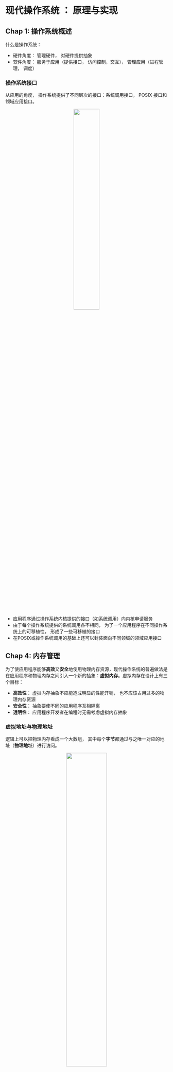 # 现代操作系统 ： 原理与实现
## Chap 1: 操作系统概述
什么是操作系统：
* 硬件角度： 管理硬件， 对硬件提供抽象
* 软件角度： 服务于应用（提供接口， 访问控制，交互）， 管理应用（进程管理， 调度）

### 操作系统接口
从应用的角度， 操作系统提供了不同层次的接口：系统调用接口， POSIX 接口和领域应用接口。<div align=center><img src="https://raw.githubusercontent.com/Haitau1996/picgo-hosting/master/img/20220512111259.png" width="40%"/></div>  
* 应用程序通过操作系统内核提供的接口（如系统调用）向内核申请服务
* 由于每个操作系统提供的系统调用各不相同， 为了一个应用程序在不同操作系统上的可移植性， 形成了一些可移植的接口
* 在POSIX或操作系统调用的基础上还可以封装面向不同领域的领域应用接口

## Chap 4: 内存管理
为了使应用程序能够**高效**又**安全**地使用物理内存资源，现代操作系统的普遍做法是在应用程序和物理内存之间引入一个新的抽象：**虚拟内存**。虚拟内存在设计上有三个目标：
* **高效性**： 虚拟内存抽象不应能造成明显的性能开销， 也不应该占用过多的物理内存资源
* **安全性**： 抽象要使不同的应用程序互相隔离
* **透明性**： 应用程序开发者在编程时无需考虑虚拟内存抽象

### 虚拟地址与物理地址
逻辑上可以把物理内存看成一个大数组， 其中每个**字节**都通过与之唯一对应的地址（**物理地址**）进行访问。<div align=center><img src="https://raw.githubusercontent.com/Haitau1996/picgo-hosting/master/img/20220513104622.png" width="50%"/></div>  
应用程序使用虚拟地址访问存储在内存中的数据和代码，执行过程中， CPU 会将虚拟地址转换为物理地址（**地址翻译**），通过后者访问物理内存。  
**内存管理单元**(Memory Management Unit, MMU)负责虚拟地址到物理地址的转换，为了加速地址翻译的过程， 现代CPU都引人了**转址旁路缓存**（Translation Lookaside Buffer, TLB）， 它是 MMU 内部的单元。  

MMU 主要机制有两种：**分段机制**和**分页机制**。
* 分段机制下, 操作系统以“段”的形式管理、分配内存。应用程序的虚拟地址空间由若干个**不同大小的段**，比如代码段、数据段等， 组成。 MMU 会查询**段表**得到段对应的区域。
  * 段表存储着一个虚拟地址空间中每一个分段的信息，包括起始地址和段长
  * 虚拟地址由两部分组成：**段号**和**偏移量**
  * MMU首先通过**段表基址寄存器**找到段表的位置，结合段号得到段的起始位置， 加上偏移量得到物理地址<div align=center><img src="https://raw.githubusercontent.com/Haitau1996/picgo-hosting/master/img/20220513164302.png" width="60%"/></div>
  * 这种方式容易导致在物理内存上出现**外部碎片**
* 分页机制基本思想是将应用程序的虚拟地址空间**划分成连续的、等长的虚拟页**，同时物理内存也被划分成连续的、等长的物理页帧。两者页长固定且相等，很方便为每个应用程序够造**页表**
  * 虚拟地址由两个部分构成：**虚拟页号** 和 **偏移量**
  * 页表起始地址存放在**页表基地址寄存器**中

### 基于分页的虚拟内存
简单页表（单级页表）我们根据虚拟页号找对应的数组项，其中的每一项都要存在（即使是没有用到的数组项）。对于 64 位虚拟地址空间， 假设页大小为 4kb,页表中每一项的大小为 8个字节，那么需要大小为 $2^{64-12} \times 8$ 字节（约 33 554 432GB)的页表。  
引入多级页表， 如果某一条目为空， 对应的下一级页表就无需存在， **极大减小的页表的空间占用， 同时允许结构中的空洞**。  
AArch64 结构下的 4级页表：<div align=center><img src="https://raw.githubusercontent.com/Haitau1996/picgo-hosting/master/img/20220514003039.png" width="60%"/></div>
* 48-63 位： 全为 0 或者 1， 通常前者用于应用程序，后者用于系统程序
* 接下来每 9 位为一级页表

多级页表导致**地址翻译时间增加**，为了减少地址翻译中访存次数， MMU 引入**转址旁路缓存**（TLB),它缓存了虚拟页号到物理页号之间的映射关系， 可以将它理解为一个哈希表。  
类似于 CPU 缓存， TLB 硬件也采用分层结构：<div align=center><img src="https://raw.githubusercontent.com/Haitau1996/picgo-hosting/master/img/20220514003901.png" width="50%"/></div>
* TLB 容量实际是很有限的， 依旧能保证较高的命中率， 是因为局部性起了重要的作用。

由于TLB 是使用虚拟地址进行查询的， 操作系统在进行页表切换（如应用程序切换）的时候需要主动刷新 TLB。刷新 TLB 后总是会发生 TLB 未命中从而带来性能损失， 一种解决方式是为 TLB 打上标签（如 AArch64 提供ASID,Address Space IDentifier）， 使得 TLB 中不同应用的缓存项被区分开。 
#### 换页与缺页异常
被分配使用的虚拟页**不一定有相应的物理页映射**， 因为存在**换页**机制： 当物理内存容量不够的时候，操作系统应该把若干物理页的内容写到类似于磁盘这种容量更大且更加便宜的存储设备中，然后就可以回收这些物理页并继续使用， 这个过程被称为**换出**(swap out)。  

**缺页异常**(page fault) 是换页机制能够正常工作的前提， 当应用程序访问已分配但未映射至物理内存虚拟页时触发， 此时 CPU 会运行系统预设的缺页异常处理函数(page fault handler), 函数会找到一个空闲页， 将之前写到磁盘的内容重新加载到物理页上， 并且在页表中填写虚拟地址到物理页面的映射， 这个过程称为 **换入**(swap in)。<div align=center><img src="https://raw.githubusercontent.com/Haitau1996/picgo-hosting/master/img/20220514105014.png" width="60%"/></div>
缺页异常处理函数执行后， 代码又会回到触发异常的位置重新开始执行， 操作系统可以在不需要应用程序做任何修改的前提下（透明性）做出处理。换页还有两种优化方式：
* **预取**（prefetching）机制:发生换入操作时，预测还有哪些页即将被访问，提前将它们一并换入物理内存，从而减少发生缺页异常的次数
* **按需页分配**（demand paging）机制：当应用程序申请分配内存时，操作系统可选择将新分配的虚拟页标记成已分配但未映射至物理内存状态，而不必为这个虚拟页分配对应的物理页。

#### 页替换策略
在需要的时候， 操作系统根据**页替换策略**选择一个或一些物理页换出到磁盘以便让出空间。
* MIN: 优先选择未来最长时间内不会再访问的页
* FIFO： 选择最先换入的页进行换出
* Second Chance
* LRU: Least Recently Used,优先选择最久未被访问的页
* MRU: Most Recently Used, 优先换出最近访问的内存页
* 时钟算法策略

### 虚拟内存功能
* **共享内存**： 允许同一个页在不同的应用程序间共享<div align=center><img src="https://raw.githubusercontent.com/Haitau1996/picgo-hosting/master/img/20220514153416.png" width="50%"/></div>
* **写时拷贝**：很多场景下应用程序拥有相同的内存数据， 如加载相同的动态链接库， fork 出了子进程时两者内存数据和地址空间完全相同。写时拷贝**允许程序 A 和 B 以只读的方式共享同一段物理内存， 一旦应用程序对该区域进行修改就会触发缺页异常**，操作系统将物理内存中将对应的物理页拷贝一份， 将新拷贝的物理页以可读可写的方式重新映射给触发异常的应用程序， 然后再恢复执行。<div align=center><img src="https://raw.githubusercontent.com/Haitau1996/picgo-hosting/master/img/20220514154643.png" width="50%"/></div>
* **内存去重**：操作系统可以定期地在内存中扫描具有相同内容的物理页,并且找到映射到这些物理页的虚拟页;然后只保留其中—个物理页，并将具有相同内容的其他虚拟页都用写时拷贝的方式映射到这个物理页，然后释放其他的物理页以供将来使用。
* **内存压缩**： 内存资源不充足的时候，操作系统选择一些“最近不太会使用”的内存页，压缩其中的数据，从而释放出更多空闲内存。当应用程序访问被压缩的数据时，操作系统将其解压即可，所有操作都在内存中完成。
* **大页**（huge page）机制能够有效缓解TLB缓存项不够用的问题，AArch64 体系结构 L2 页表项中存在一个特殊的位（第1位），它标识着这个页表项中存储的物理地址（页号） 是指向L3页表页（该位是1）还是指向一个2MB的物理页（该位是0）。如果 L1 的第一位是 0， 则表明指向一个大小为 1G 的大页。

### 物理内存的分配与管理
内存碎片指无法被利用的内存，它会直接导致内存利用率的下降
* **外部碎片**通常会在多次分配和回收之后产生，在多次分配和回收之后,物理内存上空闲的部分处于离散分布户的状态， 请求的内存可能大于任意一个单独的空闲部分而小于空闲部分的总和
* 当分配的内存空间大于实际分配请求所需要的空间时,就会造成部分内存的浪费，这种被浪费的内存空间即为**内部碎片**<div align=center><img src="https://raw.githubusercontent.com/Haitau1996/picgo-hosting/master/img/20220514203055.png" width="70%"/></div>

#### 伙伴系统
伙伴系统基本思想是将物理内存划分成连续的块,以块作为基本单位进行分配。不同块的大小可以不同，但每个块都由—个或多个连续的物理页组成，物理页的数量必须是2的 n 次幂($0 \leq n < max$, max 为预设的最大值)<div align=center><img src="https://raw.githubusercontent.com/Haitau1996/picgo-hosting/master/img/20220514205237.png" width="40%"/></div>  
当需要分配 m 个物理页时， 伙伴系统会找到大小合适的块， 包含 $2^n$ 个物理页， 且满足 $2^{n-1} < m \leq 2^{n}$。请求的时候， 大块可以分裂为两半，它们互称**伙伴**， 直到得到一个大小合适的块去服务分配请求。释放后分配器会寻找其他伙伴， 如果它们空闲则会合并。分裂和合并操作都是级联的，可以很好地缓解外部碎片的问题。  

#### SLAB 分配器
伙伴系统最小的分配单位是一个物理页（4KB），但是大多数情况下，内核需要分配的内存大小通常是几十个字节或几百个字节，远远小于—个物理页的大小， 这时候使用伙伴系统会带来严重的内部碎片问题。  
简单来说， SLAB 分配器做的事情就是把伙伴系统分配的大块内存进一步细分为小块内存进行管理。
* 操作系统频繁分配的对象大小相对固定
* 为了避免外部碎片问题， SLUB 分配器分配的固定大小的内存块大小通常为 $2^n$ 字节(通常$3\leq n<12$)， 程序员可以根据需要设置一些别的大小的内存块以减小内存碎片

<div align=center><img src="https://raw.githubusercontent.com/Haitau1996/picgo-hosting/master/img/20220515094224.png" width="70%"/></div>

SLUB 分配器向伙伴系统申请一定大小的内存块，并将获得的内存块作为一个 slab(内存块对应的数据结构):
* SLAB 会被划分成等长的小块内存， 内部空闲的小块内存会组织成空闲链表的形式
* 内存资源池包括 current 和 partial 两个指针， 前者指向一个 slab, 所有分配请求都从其指向的 slab 获得内存块， 后者指向拥有空闲块构成的 slab 链表
  * 得到一个分配请求后， 首先定位到**能满足请求大小且最接近的内存资源池**， 从 current 指向的 slab 拿出一块空闲块返回
    * current 不再有空闲块后， 从 partial 取出一个 slab 交给 current 指针， 没有的话则分配内存获得新的 slab
  * 接收到释放请求后， 放入其 slab 的空闲链表中， 
    * 如果 slab 空闲链表原来为空， 则将其添加到partial 指向的链表中
    * 如果释放后整个内存块都是空闲的， 则说明它可以释放并且交给伙伴系统

#### 常用的空闲链表
除了上面两种， 还有其他基于不同**空闲链表**的内存分配方法：
* 隐式空闲链表（implicit free list）：链表里的每个元素代表了一块内存区域，空闲（白色）和非空闲（彩色）的内存块混杂在同—条链表里<div align=center><img src="https://raw.githubusercontent.com/Haitau1996/picgo-hosting/master/img/20220516001953.png" width="60%"/></div>
  * 请求时找到第一块够的内存块， 如果多了则分裂
  * 释放时检查前后是否空闲， 是的话则进行合并
* 显式空闲链表（explicit free list）:仅把空闲的内存块放在链表中<div align=center><img src="https://raw.githubusercontent.com/Haitau1996/picgo-hosting/master/img/20220516002155.png" width="60%"/></div>
* 分离空闲链表（segregated free list）:维护多条不同的显式空闲链表,每条链表服务固定范围大小的分配请求<div align=center><img src="https://raw.githubusercontent.com/Haitau1996/picgo-hosting/master/img/20220516002340.png" width="60%"/></div>

#### 物理内存与 CPU 缓存
操作系统在给应用程序分配物理页的时候， 如果能够分配尽量不会造成缓存冲突的物理页， 那么就可以使得尽可能多的应用数据存放到缓存中，从而充分利用缓存大小来提升应用访存性能。  
* 软件方案-染色机制：能够被存放到缓存中不同位置（不造成缓存冲突）的物理页标记上不同的颜色，在为连续虚拟内存页分配物理页的时候， 优先选择不同颜色的物理页进行分配<div align=center><img src="https://raw.githubusercontent.com/Haitau1996/picgo-hosting/master/img/20220516002809.png" width="30%"/></div>
* 硬件方案-Intel CAT: 技术允许操作系统设置应用程序所能使用的最末级缓存的大小和区域,从而实现最末级缓存资源在不同应用程序间的隔离
* 硬件方案-ARMv8-A MPAM:支持配置多个分区ID（Partition ID, PARTID）并且限制每个 PARTID 能够使用的缓存资源

## Chap 6: 操作系统调度
操作系统调度的目的是在有限的资源上， 通过对多个程序执行过程的管理， 尽可能满足系统和应用的指标(等待响应时间、完成时间、资源利用率、吞吐率...)。  
系统中的调度有很多类别，如 任务调度， I/O 调度，内存调度。这里主要关心的是任务调度， **进程是资源隔离的单位， 并不是执行的单位**， 一个进程可以有多个线程， 这些线程可以在不同的 CPU 核心上并行的地执行， 因此**线程才是调度器的调度对象**， Linux 中通常用==任务==(task)来描述线程。  
一般调度器通过维护==运行队列==(run queue) 的方式来管理任务， 它并非一定是一个 FIFO 队列（Linux 调度器使用红黑树实现）， 任务在触发一定条件会停止执行：
* 时间片耗尽
* 发起了 I/O 请求， 在 I/O 返回前不会继续执行
* 任务主动停止执行或者进入睡眠
* 任务被系统中断打断， 系统优先处理中断而暂缓执行

调度器设计的问题主要有两类：
* 调度器怎样做出决策？ 可以理解为调度指标是什么，如何考虑
* 调度器如何做出符合预期的决策

### 调度指标
用户对于不同场景有不同的预期，常用的指标有几种类型：
* 与性能相关的**吞吐量,周转时间， 响应时间**
* 非性能指标 **公平性， 资源利用率**
* 特定场景的需求， 如终端设备的**能耗**， 实时任务的**实时性**

有的调度指标是和使用场景相关的：
* 有一类被称为批处理任务，如机器学习的训练， 执行时无需与用户交互，其目标就是尽可能快地完成,主要调度指标是任务处理的**吞吐量**（单位时间内处理的任务数量）尽可能高，调度需要让任务的**周转时间**（任务从被发起直至执行结束所需的时间）尽量短。  
* 计算机也要执行很多**交互式任务**， 如程序调试， 用户关心的是自己的请求（例如自己敲击键盘的输入）能否及时被处理， 这时候需要的是**响应时间**(任务从被发起直至第—次向用户返回输出以响应用户所需的时间)足够短，使用户获得良好的体验。  
* 在车载系统中， 系统还会被用于处理有截止时间要求的**实时任务**，在系统保证实时任务执行结果正确的同时，调度还必须让实时任务在截止时间前完成，即满足**实时性**。  
* 移动设备上的操作系统则尽可能降低**能耗**。  

而有的指标是所有场景共有的， 调度器应该尽可能地保证系统资源被充分利用，提高**资源利用率**； 在通常情况下, 应保证每个任务都有执行的可能, 即满足**公平性**; 调度器做出决策的时延应尽可能短, 降低**调度开销**。
### 调度机制
进程可能处于不同的状态， 包括 **新生，就绪，运行， 阻塞**和**终止**。进程调度器根据职责不同分为长期、中期和短期调度。  
* 即使用户已经向操作系统提交了执行某个程序的请求，系统可能也不会立即处理该请求， 这个决策是由系统中的**长期调度**负责， 它像一个阀门，用于限制系统中真正被短期调度管理的进程数量，避免短期调度的开销过大。
* 当某个进程创建并被设置为 ready 之后， 就会由**短期调度**进一步管理该进程， 具体而言它主要负责进程在预备状态-运行状态-阻塞状态间的转换。
* 长期调度限制了进程数量， 但是使用内存仍然可能超过系统中内存总量， 这时候要由**中期调度**来负责， 它实际上是换页机制的—部分。<div align=center><img src="https://raw.githubusercontent.com/Haitau1996/picgo-hosting/master/img/20220511123051.png" width="70%"/></div>

### 单核调度策略
#### 经典调度
* **先到先得**/先进先出（FIFS）- 简单直观，易于实现。弊端：
  * **在长短混合的场景下对短任务十分不友好**（护航效应）
  * 对 I/O 密集型任务不友好: 完成I/O 后无法立即执行， 下一轮 I/O 也会延后， 使得 I/O 资源的利用率低
* **最短任务优先**-在所有任务同时到达并且已知运行时间时是最优的，弊端：
  * 必须提前预知任务的运行时间
  * 其表现严重依赖于任务到达的时间点
* **最短完成时间优先**：上面两种是非抢占式调度（器必须等一个任务执行完或者主动退出执行才能升始下—个调度）， STCF是抢占式调度（可能会中断当前正在执行的任务）。它的一个弊端是**长任务饥饿**。
* **时间片轮转**：任务执行完时间片或者主动退出执行后， 切换到下一个任务，它的弊端在于**在运行时间相似的场景下的平均周转时间高**

#### 优先级调度
通过为某个任务指定一个优先级， 调度器可以确定哪些任务应该优先执行。 设置交互式任务的优先级高于批处理任务， 操作系统可以为用户提供更好的体验。前面的调度算法都隐式使用了优先级的概念
| 调度策略  | 优先级确定方式  |
|:---:|:---:|
| FCFS  |  任务到达时间早的优先级高 |
| SJF  |  任务运行时间短的优先级高 |
|STCF  |  任务剩余完成时间短的优先级高 |
| RR  |  所有任务平等 |

任务优先级的确定需要考虑很多因素， 一个直接方式就是根据重要程度分配优先级， 对于有明确截止时间的实时任务， 分配最高优先级， 对于交互式任务， 分配较高优先级， 对于批处理任务， 分配较低优先级。  
**多级队列**：每个任务会被分配预先设置的优先级， 每个优先级对应一个队列， 如果优先级不同的任务同时处于预备状态，那么调度器应该倾向于调度优先级较高的任务。它可能带来一些问题：
* 低优先级任务饥饿： 
* 优先级反转： 可行的解决方案是**优先级继承**

**多级反馈队列**：在无法预知任务信息且任务类型动态变化的场景下，既能达到类似STCF策略的周转时间,又能像RR策略一样尽可能降低任务的响应时间。它在 MLQ 的基础上增加了动态设置任务优先级的策略。
* 短任务拥有较高的优先级： MLFQ 会统计任务已经执行的时间，据此判断是长任务还是短任务。 然后为某个任务队列设置**最大运行时间**（区别于时间片， 这里是总时间）， 超过后就认为是运行时间较长的任务，降低其优先级。
* 低优先级的任务采用更长的时间片
* 定期将所有任务的优先级提到最高

## Chap 8: 同步
并行处理同—任务意味着对共享资源的并发访问，为了保证共享资源状态的正确性,需要正确地在这些子任务之间进行同步。为此抽象出同步原语(synchronization primitive) 供开发者使用， 在单核中因为存在线程切换也存在多个线程之间同步的需求。
### 互斥锁
在生产者-消费者模型中， 如果两个线程同时写入缓冲区， 就会导致数据覆盖：**这种正确性依赖于特定执行顺序的情况被称为竞争冒险(race hazard)**。  
最直接的避免办法就是**确保同一时刻只有一个线程能够对缓冲区进行操作**， 又被称为 **互斥访问**(mutual exclusion), 而保证互斥访问共享资源的代码区域被称为**临界区**(critical section), 如何通过设计协议来保证互斥访问临界区的问题就称 **临界区问题**。需要设计一个协议来保证临界区的互斥性：<div align=center><img src="https://i.imgur.com/7tIqaeI.png" width="35%"/></div>  
设计的算法应该满足以下条件：
1. **互斥访问**:在同一时刻最多只有—个线程可以执们临界区
2. **有限等待**:当一个线程申请进人临界区之后，必须在有限的时间内获得许可并进入临界区，不能无限等待。
3. **空闲让迸**:当没有线程在执行临界区代码时， 必须在申请进人临界区的线程中选择一个线程，允许其执行临界区代码，保证程序执了的进展。

#### 硬件实现:互斥锁
在单核环境中， 我们可以通过关闭中断来解决临界区问题， 关闭中断**意味着当前执行的线程不会被其他线程抢占**。在多核环境中， 关闭中断并不能阻塞其他核心中正在运行的线程(恐龙书： 消息要传递到所有处理器，传递会延迟进入临界区，并降低系统效率)， 因此在多核环境中， 关闭中断依旧存在临界区问题。

#### 软件实现： 皮特森算法
皮特森算法中有全局数组 flag 和全局变量 turn,<font color=pink>这里的代码中都是将 turn 设置为对方而非自己</font>,否则会出现两个线程同时进入临界区的情况。<div align=center><img src="https://i.imgur.com/Ch9PGt5.png" width="70%"/></div>
皮特森算法只能适用于访存操作严格按照程序顺序执行的情况， 现代体系结构为了性能会允许访存操作的乱序执行， 无法使用皮特森算法。 

#### 软硬件协同： 使用原子操作实现互斥锁
我们还可以利用硬件提供的**原子操作**（atomic operation）设计新的软件算法来解决临界区问题。原子操作指的是不可被打断的—个或一系列操作，比较常见的有比较与置换(Compare And Swap, CAS)、拿取并累加(Fetch And Add, FAA) 等。